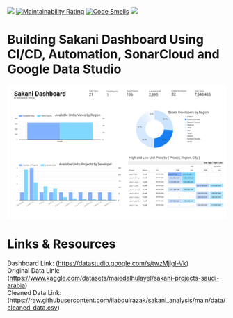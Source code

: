 ![](https://github.com/iiabdulrazak/sakani_analysis/actions/workflows/sonarcloud.yml/badge.svg)
[![Maintainability Rating](https://sonarcloud.io/api/project_badges/measure?project=iiabdulrazak_sakani_analysis&metric=sqale_rating)](https://sonarcloud.io/summary/new_code?id=iiabdulrazak_sakani_analysis)
[![Code Smells](https://sonarcloud.io/api/project_badges/measure?project=iiabdulrazak_sakani_analysis&metric=code_smells)](https://sonarcloud.io/summary/new_code?id=iiabdulrazak_sakani_analysis)
![](https://img.shields.io/github/repo-size/iiabdulrazak/sakani_analysis?label=project%20size)

# Building Sakani Dashboard Using CI/CD, Automation, SonarCloud and Google Data Studio
![Sakani Dashboard](https://github.com/iiabdulrazak/sakani_analysis/blob/main/images%20%26%20docs/Sakani%20Dashboard%20-%20Riyadh%20Region.png)

# Links & Resources
Dashboard Link: (https://datastudio.google.com/s/twzMjlgl-Vk) <br>
Original Data Link: (https://www.kaggle.com/datasets/majedalhulayel/sakani-projects-saudi-arabia) <br>
Cleaned Data Link: (https://raw.githubusercontent.com/iiabdulrazak/sakani_analysis/main/data/cleaned_data.csv) <br>
